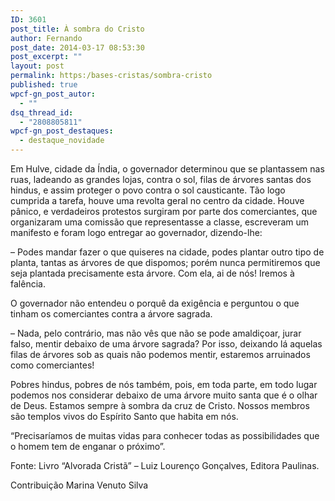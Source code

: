 ```yaml
---
ID: 3601
post_title: À sombra do Cristo
author: Fernando
post_date: 2014-03-17 08:53:30
post_excerpt: ""
layout: post
permalink: https:/bases-cristas/sombra-cristo
published: true
wpcf-gn_post_autor:
  - ""
dsq_thread_id:
  - "2808805811"
wpcf-gn_post_destaques:
  - destaque_novidade
---
```

Em Hulve, cidade da Índia, o governador determinou que se plantassem nas ruas, ladeando as grandes lojas, contra o sol, filas de árvores santas dos hindus, e assim proteger o povo contra o sol causticante. Tão logo cumprida a tarefa, houve uma revolta geral no centro da cidade. Houve pânico, e verdadeiros protestos surgiram por parte dos comerciantes, que organizaram uma comissão que representasse a classe, escreveram um manifesto e foram logo entregar ao governador, dizendo-lhe:

– Podes mandar fazer o que quiseres na cidade, podes plantar outro tipo de planta, tantas as árvores de que dispomos; porém nunca permitiremos que seja plantada precisamente esta árvore. Com ela, ai de nós! Iremos à falência.

O governador não entendeu o porquê da exigência e perguntou o que tinham os comerciantes contra a árvore sagrada.

– Nada, pelo contrário, mas não vês que não se pode amaldiçoar, jurar falso, mentir debaixo de uma árvore sagrada? Por isso, deixando lá aquelas filas de árvores sob as quais não podemos mentir, estaremos arruinados como comerciantes!

Pobres hindus, pobres de nós também, pois, em toda parte, em todo lugar podemos nos considerar debaixo de uma árvore muito santa que é o olhar de Deus. Estamos sempre à sombra da cruz de Cristo. Nossos membros são templos vivos do Espírito Santo que habita em nós.

“Precisaríamos de muitas vidas para conhecer todas as possibilidades que o homem tem de enganar o próximo”.

Fonte: Livro “Alvorada Cristã” – Luiz Lourenço Gonçalves, Editora Paulinas.

Contribuição Marina Venuto Silva